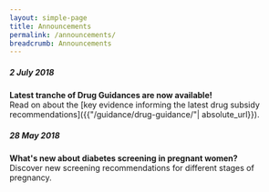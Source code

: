 ```yaml
---
layout: simple-page
title: Announcements
permalink: /announcements/
breadcrumb: Announcements
---
```


##### **2 July 2018**

**Latest tranche of Drug Guidances are now available!**<br>
Read on about the [key evidence informing the latest drug subsidy recommendations]({{"/guidance/drug-guidance/"| absolute_url}}).


##### **28 May 2018**

**What's new about diabetes screening in pregnant women?**<br>
Discover new screening recommendations for different stages of pregnancy.
